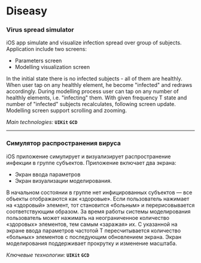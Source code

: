 # Diseasy

### Virus spread simulator
iOS app simulate and visualize infection spread over group of subjects.
Application include two screens: 
* Parameters screen
* Modelling visualization screen

In the initial state there is no infected subjects - all of them are healthly.
When user tap on any healthly element, he become "infected" and redraws accordingly. During modelling process user can tap on any number of healthly elements, i.e. "infecting" them.
With given frequency T state and number of "infected" subjects recalculates, following screen update.
Modelling screen support scrolling and zooming.

*Main technologies:* **`UIKit` `GCD`**

----

### Симулятор распространения вируса
iOS приложение симулирует и визуализирует распространение инфекции в группе субъектов.
Приложение включает два экрана:
* Экран ввода параметров
* Экран визуализации моделирования.

В начальном состоянии в группе нет инфицированных субъектов — все объекты отображаются как «здоровые».
Если пользователь нажимает на «здоровый» элемент, тот становится «больным» и перерисовывается соответствующим образом. За время работы системы моделирования пользователь может нажимать на неограниченное количество «здоровых» элементов, тем самым «заражая» их.
С указанной на экране ввода параметров частотой T пересчитывается количество «больных» элементов с последующим обновлением экрана.
Экран моделирования поддерживает прокрутку и изменение масштаба. 

*Ключевые технологии:* **`UIKit` `GCD`**
